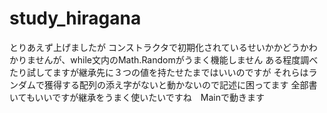 # study_hiragana
とりあえず上げましたが
コンストラクタで初期化されているせいかかどうかわかりませんが、while文内のMath.Randomがうまく機能しません
ある程度調べたり試してますが継承先に３つの値を持たせたまではいいのですが
それらはランダムで獲得する配列の添え字がないと動かないので記述に困ってます
全部書いてもいいですが継承をうまく使いたいですね　Mainで動きます
